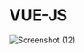 # VUE-JS
 
![Screenshot (12)](https://github.com/Shaher-Yar/VUE-JS/assets/140485614/85e5869b-d1d2-41b1-bd4e-c81144415a1e)
